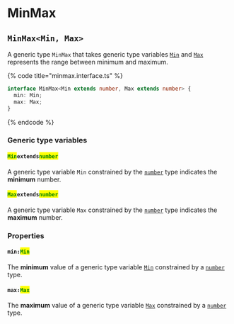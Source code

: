 # MinMax

## `MinMax<Min, Max>`

A generic type `MinMax` that takes generic type variables [`Min`](minmax.md#min-extends-number) and [`Max`](minmax.md#max-max) represents the range between minimum and maximum.

{% code title="minmax.interface.ts" %}
```typescript
interface MinMax<Min extends number, Max extends number> {
  min: Min;
  max: Max;
}
```
{% endcode %}

### Generic type variables

#### <mark style="color:green;">`Min`</mark>`extends`<mark style="color:green;">`number`</mark>

A generic type variable `Min` constrained by the [`number`](https://www.typescriptlang.org/docs/handbook/basic-types.html#number) type indicates the **minimum** number.

#### <mark style="color:green;">`Max`</mark>`extends`<mark style="color:green;">`number`</mark>

A generic type variable `Max` constrained by the [`number`](https://www.typescriptlang.org/docs/handbook/basic-types.html#number) type indicates the **maximum** number.

### Properties

#### `min:`<mark style="color:green;">`Min`</mark>

The **minimum** value of a generic type variable [`Min`](minmax.md#minextendsnumber) constrained by a [`number`](https://www.typescriptlang.org/docs/handbook/basic-types.html#number) type.

#### `max:`<mark style="color:green;">`Max`</mark>

The **maximum** value of a generic type variable [`Max`](minmax.md#maxextendsnumber) constrained by a [`number`](https://www.typescriptlang.org/docs/handbook/basic-types.html#number) type.
